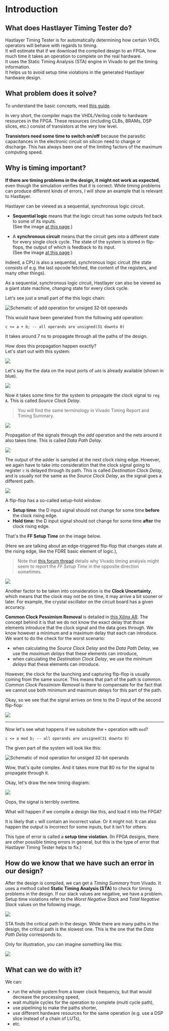 # Introduction

## What does Hastlayer Timing Tester do?

Hastlayer Timing Tester is for automatically determining how certain VHDL operators will behave with regards to timing.  
It will estimate that if we download the compiled design to an FPGA, how much time it takes an operation to complete on the real hardware.  
It uses the Static Timing Analysis (STA) engine in Vivado to get the timing information.  
It helps us to avoid setup time violations in the generated Hastlayer hardware design.

## What problem does it solve?

To understand the basic concepts, read [this guide](https://embeddedmicro.com/tutorials/mojo/timing).

In very short, the compiler maps the VHDL/Verilog code to hardware resources in the FPGA. These resources (including CLBs, BRAMs, DSP slices, etc.) consist of transistors at the very low level.

**Transistors need some time to switch on/off** because the parasitic capacitances in the electronic circuit on silicon need to charge or discharge. This has always been one of the limiting factors of the maximum computing speed.  

## Why is timing important?

**If there are timing problems in the design, it might not work as expected**, even though the simulation verifies that it is correct. While timing problems can produce different kinds of errors, I will show an example that is relevant to Hastlayer.

Hastlayer can be viewed as a sequential, synchronous logic circuit.

* **Sequential logic** means that the logic circuit has some outputs fed back to some of its inputs.  
(See the image [at this page](http://www.c-jump.com/CIS77/CPU/Sequential/lecture.html).)

* A **synchronous circuit** means that the circuit gets into a different state for every single clock cycle. The state of the system is stored in flip-flops, the output of which is feedback to its input.  
(See the image [at this page](http://www.ee.surrey.ac.uk/Projects/CAL/seq-switching/synchronous_and_asynchronous_cir.htm).)

Indeed, a CPU is also a sequential, synchronous logic circuit (the state consists of e.g. the last opcode fetched, the content of the registers, and many other things).

As a sequential, synchronous logic circuit, Hastlayer can also be viewed as a giant state machine, changing state for every clock cycle.

Let's see just a small part of the this logic chain:

![Schematic of add operation for unsiged 32-bit operands](Images/SchematicOfAddUnsigned32.png)

This would have been generated from the following add operation:

    c <= a + b; -- all operands are unsigned(31 downto 0)

It takes around 7 ns to propagate through all the paths of the design.

How does this propagation happen exactly?  
Let's start out with this system:

![](Images/HastlayerAdd0.png)

Let's say the the data on the input ports of `add` is already available (shown in blue).

![](Images/HastlayerAdd1.png)

Now it takes some time for the system to propagate the clock signal to `reg A`. This is called *Source Clock Delay*.

> You will find the same terminology in Vivado Timing Report and Timing Summary.

![](Images/HastlayerAdd2.png)

Propagation of the signals through the *add* operation and the nets around it also takes time. This is called *Data Path Delay*.

![](Images/HastlayerAdd3.png#3)

The output of the adder is sampled at the next clock rising edge. However, we again have to take into consideration that the clock signal going to register `c` is delayed through its path. This is called *Destination Clock Delay*, and is usually not the same as the *Source Clock Delay*, as the signal goes a different path.

![](Images/HastlayerAdd4.png#)

A flip-flop has a so-called setup-hold window:

* **Setup time**: the D input signal should not change for some time **before** the clock rising edge.
* **Hold time:** the D input signal should not change for some time **after** the clock rising edge.

That's the **FF Setup Time** on the image below.

(Here we are talking about an edge-triggered flip-flop that changes state at the rising edge, like the FDRE basic element of logic.),

> Note that [this forum thread](https://forums.xilinx.com/t5/Timing-Analysis/I-was-fogged-by-the-data-required-time-in-Vivado/td-p/424596) details why Vivado timing analysis might seem to report the *FF Setup Time* in the opposite direction sometimes.

![](Images/HastlayerAdd5.png#1)

Another factor to be taken into consideration is the **Clock Uncertainty**, which means that the clock may not be on time, it may arrive a bit sooner or later. For example, the crystal oscillator on the circuit board has a given accuracy.

**Common Clock Pessimism Removal** is detailed in [this Xilinx AR](http://www.xilinx.com/support/answers/50450.html). The concept behind it is that we do not know the exact delay that those elements introduce that the clock signal and the data goes through. We know however a minimum and a maximum delay that each can introduce. We want to do the check for the worst scenario:

* when calculating the *Source Clock Delay* and the *Data Path Delay*, we use the *maximum delays* that these elements can introduce,
* when calculating the *Destination Clock Delay*, we use the *minimum delays* that these elements can introduce.

However, the clock for the launching and capturing flip-flop is usually coming from the same source. This means that part of the path is common. *Common Clock Pessimism Removal* is there to compensate for the fact that we cannot use both minimum and maximum delays for this part of the path.

Okay, so we see that the signal arrives on time to the D input of the second flip-flop:

![](Images/HastlayerAdd7.png#1)

----

Now let's see what happens if we subsitute the `+` operation with `mod`?

    c <= a mod b; -- all operands are unsigned(31 downto 0)

The given part of the system will look like this:

![Schematic of mod operation for unsiged 32-bit operands](Images/SchematicOfModUnsigned32.png)

Wow, that's quite complex. And it takes more that 80 ns for the signal to propagate through it.

Okay, let's draw the new timing diagram:

![](Images/HastlayerAdd8.png#2)

Oops, the signal is terribly overtime.

What will happen if we compile a design like this, and load it into the FPGA?

It is likely that `c` will contain an incorrect value. Or it might not.
It can also happen the output is incorrect for some inputs, but it isn't for others.

This type of error is called a **setup time violation**. (In FPGA designs, there are other possible timing errors in general, but this is the type of error that Hastlayer Timing Tester helps to fix.)

## How do we know that we have such an error in our design?

After the design is compiled, we can get a *Timing Summary* from Vivado. It uses a method called **Static Timing Analysis (STA)** to check for timing problems in the design. If our slack values are negative, we have a problem. Setup time violations refer to the *Worst Negative Slack* and *Total Negative Slack* values on the following image.

![](Images/VivadoTimingSummary.png)

STA finds the critical path in the design. While there are many paths in the design, the critical path is the slowest one. This is the one that the *Data Path Delay* corresponds to.

Only for illustration, you can imagine something like this:

![](Images/CriticalPath.png)


## What can we do with it?

We can:

* run the whole system from a lower clock frequency, but that would decrease the processing speed,
* wait multiple cycles for the operation to complete (multi cycle path),
* use pipelining to make the paths shorter,
* use different hardware resources for the same operation (e.g. use a DSP slice instead of a chain of LUTs),
* etc.
